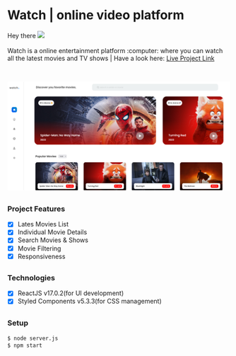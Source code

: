 <h1>Watch | online video platform</h1>
<p>Hey there <img src="https://media.giphy.com/media/hvRJCLFzcasrR4ia7z/giphy.gif" width="25px"><br/><br/>Watch is a online entertainment platform :computer: where you can watch all the latest movies and TV shows | Have a look here: <a href="http://covid19infoboard.herokuapp.com/">Live Project Link</a> </p> <br/>
<p align="center">
<img src="https://github.com/SanjeevYadavcr7/waTch-OTT-Platform/blob/main/watch.png" >

## <h3> Project Features </h3>
- [x] Lates Movies List <br/>
- [x] Individual Movie Details <br/>
- [x] Search Movies & Shows <br/>
- [x] Movie Filtering <br/>
- [x] Responsiveness <br/>

## <h3> Technologies </h3>
- [x] ReactJS v17.0.2(for UI development) <br/>
- [x] Styled Components v5.3.3(for CSS management) <br/>

## <h3>Setup</h3>
```
$ node server.js
$ npm start
```

